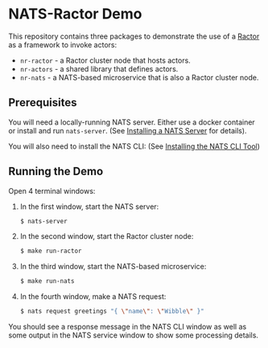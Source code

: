 # NATS-Ractor Demo

This repository contains three packages to demonstrate the use of a [Ractor](https://slawlor.github.io/ractor/) as a framework to invoke actors:

* `nr-ractor` - a Ractor cluster node that hosts actors.
* `nr-actors` - a shared library that defines actors.
* `nr-nats` - a NATS-based microservice that is also a Ractor cluster node.

## Prerequisites

You will need a locally-running NATS server. Either use a docker container or install and run `nats-server`. (See [Installing a NATS Server](https://docs.nats.io/running-a-nats-service/introduction/installation) for details).

You will also need to install the NATS CLI: (See [Installing the NATS CLI Tool](https://docs.nats.io/running-a-nats-service/clients#installing-the-nats-cli-tool))

## Running the Demo

Open 4 terminal windows:

1. In the first window, start the NATS server:

    ```bash
    $ nats-server
    ```

2. In the second window, start the Ractor cluster node:

    ```bash
    $ make run-ractor
    ```

3. In the third window, start the NATS-based microservice:

    ```bash
    $ make run-nats
    ```

4. In the fourth window, make a NATS request:

    ```bash
    $ nats request greetings "{ \"name\": \"Wibble\" }"
    ```

You should see a response message in the NATS CLI window as well as some output in the NATS service window to show some processing details.

